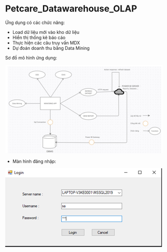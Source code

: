 # Petcare_Datawarehouse_OLAP

Ứng dụng có các chức năng:
+ Load dữ liệu mới vào kho dữ liệu
+ Hiển thị thống kê báo cáo
+ Thực hiện các câu truy vấn MDX
+ Dự đoán doanh thu bằng Data Mining

Sơ đồ mô hình ứng dụng:

<img src="/scsh/7.png"/>

- Màn hình đăng nhập:

<img src="/scsh/1.png"/>
